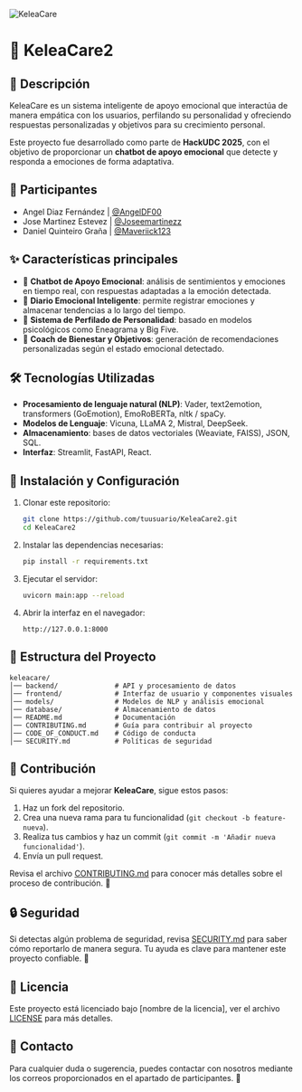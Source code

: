 ![KeleaCare](./Image/readme.png)

# 🚀 KeleaCare2

## 📓 Descripción
KeleaCare es un sistema inteligente de apoyo emocional que interactúa de manera empática con los usuarios, perfilando su personalidad y ofreciendo respuestas personalizadas y objetivos para su crecimiento personal.

Este proyecto fue desarrollado como parte de **HackUDC 2025**, con el objetivo de proporcionar un **chatbot de apoyo emocional** que detecte y responda a emociones de forma adaptativa.

## 👥 Participantes
- Angel Diaz Fernández | [@AngelDF00](https://github.com/AngelDF00)
- Jose Martinez Estevez | [@Joseemartinezz](https://github.com/Joseemartinezz)
- Daniel Quinteiro Graña | [@Maveriick123](https://github.com/Maveriick123)

## ✨ Características principales
- 🤖 **Chatbot de Apoyo Emocional**: análisis de sentimientos y emociones en tiempo real, con respuestas adaptadas a la emoción detectada.
- 📔 **Diario Emocional Inteligente**: permite registrar emociones y almacenar tendencias a lo largo del tiempo.
- 🎯 **Sistema de Perfilado de Personalidad**: basado en modelos psicológicos como Eneagrama y Big Five.
- 📢 **Coach de Bienestar y Objetivos**: generación de recomendaciones personalizadas según el estado emocional detectado.

## 🛠 Tecnologías Utilizadas
- **Procesamiento de lenguaje natural (NLP)**: Vader, text2emotion, transformers (GoEmotion), EmoRoBERTa, nltk / spaCy.
- **Modelos de Lenguaje**: Vicuna, LLaMA 2, Mistral, DeepSeek.
- **Almacenamiento**: bases de datos vectoriales (Weaviate, FAISS), JSON, SQL.
- **Interfaz**: Streamlit, FastAPI, React.

## 📂 Instalación y Configuración
1. Clonar este repositorio:
   ```bash
   git clone https://github.com/tuusuario/KeleaCare2.git
   cd KeleaCare2
   ```
2. Instalar las dependencias necesarias:
   ```bash
   pip install -r requirements.txt
   ```
3. Ejecutar el servidor:
   ```bash
   uvicorn main:app --reload
   ```
4. Abrir la interfaz en el navegador:
   ```
   http://127.0.0.1:8000
   ```

## 📁 Estructura del Proyecto
```
keleacare/
│── backend/              # API y procesamiento de datos
│── frontend/             # Interfaz de usuario y componentes visuales
│── models/               # Modelos de NLP y análisis emocional
│── database/             # Almacenamiento de datos
│── README.md             # Documentación
│── CONTRIBUTING.md       # Guía para contribuir al proyecto
│── CODE_OF_CONDUCT.md    # Código de conducta
│── SECURITY.md           # Políticas de seguridad
```

## 🤝 Contribución
Si quieres ayudar a mejorar **KeleaCare**, sigue estos pasos:
1. Haz un fork del repositorio.
2. Crea una nueva rama para tu funcionalidad (`git checkout -b feature-nueva`).
3. Realiza tus cambios y haz un commit (`git commit -m 'Añadir nueva funcionalidad'`).
4. Envía un pull request.

Revisa el archivo [CONTRIBUTING.md](./CONTRIBUTING.md) para conocer más detalles sobre el proceso de contribución. 🎉

## 🔒 Seguridad
Si detectas algún problema de seguridad, revisa [SECURITY.md](./SECURITY.md) para saber cómo reportarlo de manera segura. Tu ayuda es clave para mantener este proyecto confiable. 🔐

## 📜 Licencia
Este proyecto está licenciado bajo [nombre de la licencia], ver el archivo [LICENSE](./LICENSE) para más detalles.

## 📩 Contacto
Para cualquier duda o sugerencia, puedes contactar con nosotros mediante los correos proporcionados en el apartado de participantes. 🚀

